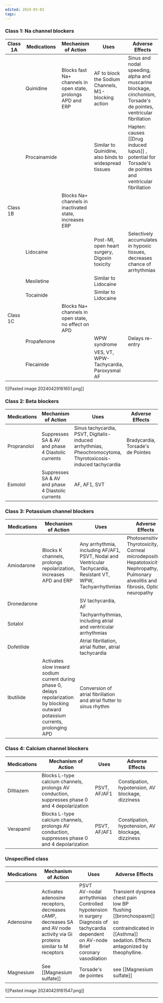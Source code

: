 ```yaml
---
edited: 2024-03-02
tags:
---
```

### Class 1: Na channel blockers

| Class 1A | Medications  | Mechanism of Action                                          | Uses                                                   | Adverse Effects                                                                                                    |
| -------- | ------------ | ------------------------------------------------------------ | ------------------------------------------------------ | ------------------------------------------------------------------------------------------------------------------ |
|          | Quinidine    | Blocks fast Na+ channels in open state, prolongs APD and ERP | AF to block the Sodium Channels, M1-blocking action    | Sinus and nodal speeding, alpha and muscarine blockage, cinchonism, Torsade's de pointes, ventricular fibrillation |
|          | Procainamide |                                                              | Similar to Quinidine, also binds to widespread tissues | Hapten: causes [[Drug induced lupus]] , potential for Torsade's de pointes and ventricular fibrillation            |
| Class 1B |              | Blocks Na+ channels in inactivated state, increases ERP      |                                                        |                                                                                                                    |
|          | Lidocaine    |                                                              | Post-MI, open heart surgery, Digoxin toxicity          | Selectively accumulates in hypoxic tissues, decreases chance of arrhythmias                                        |
|          | Mexiletine   |                                                              | Similar to Lidocaine                                   |                                                                                                                    |
|          | Tocainide    |                                                              | Similar to Lidocaine                                   |                                                                                                                    |
| Class 1C |              | Blocks Na+ channels in open state, no effect on APD          |                                                        |                                                                                                                    |
|          | Propafenone  |                                                              | WPW syndrome                                           | Delays re-entry                                                                                                    |
|          | Flecainide   |                                                              | VES, VT, WPW-Tachycardia, Paroxysmal AF                |                                                                                                                    |
![[Pasted image 20240429161651.png]]

### Class 2: Beta blockers

| Medications | Mechanism of Action                               | Uses                                                                                                         | Adverse Effects                   |
| ----------- | ------------------------------------------------- | ------------------------------------------------------------------------------------------------------------ | --------------------------------- |
| Propranolol | Suppresses SA & AV and phase 4 Diastolic currents | Sinus tachycardia, PSVT, Digitalis-induced arrhythmias, Pheochromocytoma, Thyrotoxicosis-induced tachycardia | Bradycardia, Torsade's de Pointes |
| Esmolol     | Suppresses SA & AV and phase 4 Diastolic currents | AF, AF1, SVT                                                                                                 |                                   |
### Class 3: Potassium channel blockers

| Medications | Mechanism of Action                                                                                                               | Uses                                                                                                           | Adverse Effects                                                                                                                          |
| ----------- | --------------------------------------------------------------------------------------------------------------------------------- | -------------------------------------------------------------------------------------------------------------- | ---------------------------------------------------------------------------------------------------------------------------------------- |
| Amiodarone  | Blocks K channels, prolongs repolarization, increases APD and ERP                                                                 | Any arrhythmia, including AF/AF1, PSVT, Nodal and Ventricular Tachycardia, Resistant VT, WPW, Tachyarrhythmias | Photosensitivity, Thyrotoxicity, Corneal microdeposits, Hepatotoxicity, Nephropathy, Pulmonary alveolitis and fibrosis, Optic neuropathy |
| Dronedarone |                                                                                                                                   | SV tachycardia, AF                                                                                             |                                                                                                                                          |
| Sotalol     |                                                                                                                                   | Tachyarrhythmias, including atrial and ventricular arrhythmias                                                 |                                                                                                                                          |
| Dofetilide  |                                                                                                                                   | Atrial fibrillation, atrial flutter, atrial tachycardia                                                        |                                                                                                                                          |
| Ibutilide   | Activates slow inward sodium current during phase 0, delays repolarization by blocking outward potassium currents, prolonging APD | Conversion of atrial fibrillation and atrial flutter to sinus rhythm                                           |                                                                                                                                          |
### Class 4: Calcium channel blockers
| Medications | Mechanism of Action                                                                             | Uses         | Adverse Effects                                   |
| ----------- | ----------------------------------------------------------------------------------------------- | ------------ | ------------------------------------------------- |
| Diltiazem   | Blocks L-type calcium channels, prolongs AV conduction, suppresses phase 0 and 4 depolarization | PSVT, AF/AF1 | Constipation, hypotension, AV blockage, dizziness |
| Verapamil   | Blocks L-type calcium channels, prolongs AV conduction, suppresses phase 0 and 4 depolarization | PSVT, AF/AF1 | Constipation, hypotension, AV blockage, dizziness |
### Unspecified class
| Medications | Mechanism of Action                                                                                                     | Uses                                                                                                                                              | Adverse Effects                                                                                                                                              |
| ----------- | ----------------------------------------------------------------------------------------------------------------------- | ------------------------------------------------------------------------------------------------------------------------------------------------- | ------------------------------------------------------------------------------------------------------------------------------------------------------------ |
| Adenosine   | Activates adenosine receptors, decreases cAMP, decreases SA and AV node activity via Gi proteins similar to M receptors | PSVT<br>AV-nodal arrhythmias<br>Controlled hypotension in surgery<br>Diagnosis of tachycardia dependent on AV-node<br>Brief coronary vasodilation | Transient dyspnea<br>chest pain<br>low BP<br>flushing<br>[[bronchospasm]] so contraindicated in [[Asthma]]<br>sedation. Effects antagonized by theophylline. |
| Magnesium   | See [[Magnesium sulfate]]                                                                                               | Torsade's de pointes                                                                                                                              | see [[Magnesium sulfate]]                                                                                                                                    |
![[Pasted image 20240429161547.png]]

---

